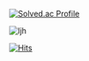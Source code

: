 <!-- ![이재훈 소개](https://capsule-render.vercel.app/api?type=rect&height=300&color=gradient&text=jaehunLee%20git) -->

[![Solved.ac Profile](http://mazassumnida.wtf/api/v2/generate_badge?boj=joz526&backgroundColor=000000)](https://solved.ac/joz526/)

![ljh](https://github-readme-stats.vercel.app/api?username=jaehunLee-git&show_icons=true&bg_color=00000000)

[![Hits](https://hits.seeyoufarm.com/api/count/incr/badge.svg?url=https%3A%2F%2Fgithub.com%2Fjaehunleee&count_bg=%23BA3DC8&title_bg=%23BA3DC8&icon=furrynetwork.svg&icon_color=%23E7E7E7&title=hits&edge_flat=false)](https://hits.seeyoufarm.com)
